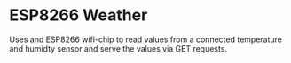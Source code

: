 # ESP8266 Weather

Uses and ESP8266 wifi-chip to read values from a connected temperature and humidty sensor and serve the values via GET requests.
